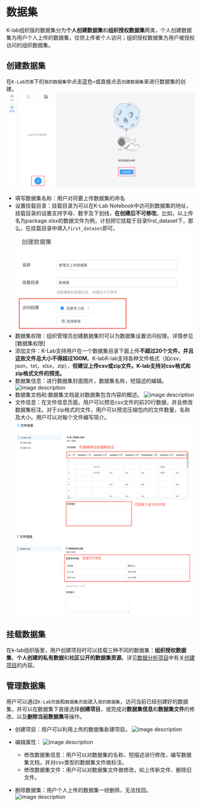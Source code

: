 # 数据集

K-lab组织版的数据集分为**个人创建数据集**和**组织授权数据集**两类，个人创建数据集为用户个人上传的数据集，仅供上传者个人访问；组织授权数据集为用户被授权访问的组织数据集。

## 创建数据集
在`K-Lab页面`下的`我的数据集`中点击蓝色`+`或直接点击`创建数据集`来进行数据集的创建。
![image description](image/运行时-创建数据集.png)
* 填写数据集名称：用户对将要上传数据集的命名
* 设置挂载目录：挂载目录为可以在K-Lab Notebook中访问到数据集的地址，挂载目录的设置支持字母、数字及下划线，**在创建后不可修改**。比如，以上传名为package.xlsx的数据文件为例，计划把它挂载于目录first_dataset下，那么，在挂载目录中填入```first_dataset```即可。
![image description](image/创建数据集-访问权限.png)
* 数据集权限：组织管理员创建数据集时可以为数据集设置访问权限。详情参见[数据集权限]
* 添加文件：K-Lab支持用户在一个数据集目录下面上传**不超过20个文件，并且这些文件总大小不得超过100M**。K-labK-lab支持各种文件格式（如csv，json，txt，xlsx，zip），**但建议上传csv或zip文件。K-lab支持对csv格式和zip格式文件的预览。**
* 数据集信息：进行数据集封面图片，数据集名称，短描述的编辑。
![image description](image/dataset.png)
* 数据集文档和:数据集文档是对数据集包含内容的概述。
![image description](image/dataset-files.png)
* 文件信息：在文件信息页面，用户可以预览csv文件的前20行数据，并且修改数据集标注。对于zip格式的文件，用户可以预览压缩包内的文件数量，名称及大小。用户可以对每个文件编写简介。
![image description](image/dataset-file-info.png)
![image description](image/dataset-zip-file.png)
## 挂载数据集
在k-lab组织版里，用户创建项目时可以挂载三种不同的数据集：**组织授权数据集**，**个人创建的私有数据**和**社区公开的数据集资源**。详见[数据分析项目](chapter5.md)中有关[创建项目](chapter5.md#创建项目)的内容。

## 管理数据集
用户可以通过`K-Lab页面`和`数据集页面`进入`我的数据集`，访问当前已经创建好的数据集，并可以在数据集下直接选择**创建项目**，或完成对**数据集信息**和**数据集文件**的修改，以及**删除当前数据集**等操作。
* 创建项目：用户可以利用上传的数据集新建项目。
 ![image description](image/dataset-management-setup.png)
* 编辑属性：
 ![image description](image/dataset-management-edit.png)
  * 修改数据集信息：用户可以对数据集的名称、短描述进行修改，编写数据集文档，并对csv类型的数据集文件做标注。
  * 修改数据集文件：用户可以对数据集文件做修改，如上传新文件、删除旧文件。


* 删除数据集：用户个人上传的数据集一经删除，无法找回。
  ![image description](image/dataset-delete.png)
